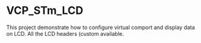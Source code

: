 # VCP_STm_LCD
This project demonstrate how to configure virtual comport and display data on LCD. All the LCD headers (custom available.
